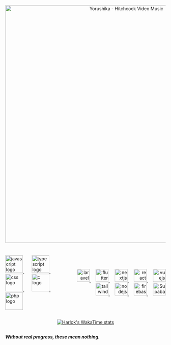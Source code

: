 <div align="center">
<a href="https://www.youtube.com/watch?v=t7MBzMP4OzY" target="_blank" rel="noopener noreferrer">
  <img 
    src="https://github.com/user-attachments/assets/ce330ad2-ace4-475d-b3b2-5aea28fca7cb" 
    alt="Yorushika - Hitchcock Video Music" 
    style="width: 745px; height: auto;" 
  />
</a>
</div>

#

<div style="display: flex; justify-content: start; align-items: center;">

<!-- <a href="https://www.youtube.com/embed/pZuv1yRz0Ek?autoplay=1&start=74&end=78&modestbranding=1&showinfo=0&mute=0&fs=0&controls=0&disablekb=1&cc_load_policy=1&iv_load_policy=3&playsinline=1&color=white" target="_blank" rel="noopener noreferrer">
  <img 
    align="right"
    src="https://github.com/user-attachments/assets/85e898ef-21c2-43d9-9659-794da64ece0e" 
    alt="blue" 
    style="width: 200px; height: auto;" 
  />
</a> -->

<div align="left">
  <a href="https://developer.mozilla.org/en-US/docs/Web/JavaScript" target="_blank">
    <img src="https://cdn.jsdelivr.net/gh/devicons/devicon/icons/javascript/javascript-original.svg" height="55" alt="javascript logo" />
  </a>
  <img width="20" />
  <a href="https://www.typescriptlang.org/" target="_blank">
    <img src="https://cdn.jsdelivr.net/gh/devicons/devicon/icons/typescript/typescript-original.svg" height="55" alt="typescript logo" />
  </a>
  <img width="20" />
  <a href="https://developer.mozilla.org/en-US/docs/Web/CSS" target="_blank">
    <img src="https://cdn.jsdelivr.net/gh/devicons/devicon/icons/css3/css3-original.svg" height="55" alt="css logo" />
  </a>
  <img width="20" />
  <a href="https://en.cppreference.com/w/c" target="_blank">
    <img src="https://cdn.jsdelivr.net/gh/devicons/devicon/icons/c/c-original.svg" height="55" alt="c logo" />
  </a>
  <img width="20" />
  <a href="https://www.php.net/" target="_blank">
    <img src="https://cdn.jsdelivr.net/gh/devicons/devicon/icons/php/php-original.svg" height="55" alt="php logo" />
  </a>
</div>

###

<br clear="both">

<div align="right">
  <a href="https://laravel.com/" target="_blank">
    <img src="https://cdn.jsdelivr.net/gh/devicons/devicon/icons/laravel/laravel-original.svg" height="40" alt="laravel logo" />
  </a>
  <img width="12" />
  <a href="https://flutter.dev/" target="_blank">
    <img src="https://cdn.jsdelivr.net/gh/devicons/devicon/icons/flutter/flutter-original.svg" height="40" alt="flutter logo" />
  </a>
  <img width="12" />
  <a href="https://nextjs.org/" target="_blank">
    <img src="https://cdn.jsdelivr.net/gh/devicons/devicon/icons/nextjs/nextjs-original.svg" height="40" alt="nextjs logo" />
  </a>
  <img width="12" />
  <a href="https://react.dev/" target="_blank">
    <img src="https://cdn.jsdelivr.net/gh/devicons/devicon/icons/react/react-original.svg" height="40" alt="react logo" />
  </a>
  <img width="12" />
  <a href="https://vuejs.org/" target="_blank">
    <img src="https://cdn.jsdelivr.net/gh/devicons/devicon/icons/vuejs/vuejs-original.svg" height="40" alt="vuejs logo" />
  </a>
  <img width="12" />
  <a href="https://tailwindcss.com/" target="_blank">
    <img src="https://www.vectorlogo.zone/logos/tailwindcss/tailwindcss-icon.svg" height="40" alt="tailwindcss logo" />
  </a>
  <img width="12" />
  <a href="https://nodejs.org" target="_blank">
    <img src="https://cdn.jsdelivr.net/gh/devicons/devicon/icons/nodejs/nodejs-original.svg" height="40" alt="nodejs logo"  />
  </a>
  <img width="12" />
  <a href="https://firebase.google.com/" target="_blank">
    <img src="https://cdn.jsdelivr.net/gh/devicons/devicon/icons/firebase/firebase-plain.svg" height="40" alt="firebase logo" />
  </a>
  <img width="12" />
  <a href="https://supabase.com/" target="_blank">
    <img src="https://cdn.jsdelivr.net/gh/devicons/devicon/icons/supabase/supabase-original.svg" height="40" alt="Supabase logo" />
  </a>
</div>




</div>



##
<div align="center" >

[![Harlok's WakaTime stats](https://github-readme-stats.vercel.app/api/wakatime?username=awlternative&layout=compact)](https://wakatime.com/@awlternative)


</div>

##



<h4><i>Without real progress, these mean nothing.</i></h4>
